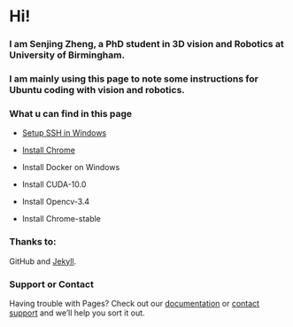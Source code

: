 # Hi! 

### I am Senjing Zheng, a PhD student in 3D vision and Robotics at University of Birmingham.

### I am mainly using this page to note some instructions for Ubuntu coding with vision and robotics. 

### What u can find in this page

- [Setup SSH in Windows](https://jerryzsj.github.io/senjing-zheng/setup_ssh)

- [Install Chrome](https://jerryzsj.github.io/senjing-zheng/install_chrome)

- Install Docker on Windows

- Install CUDA-10.0

- Install Opencv-3.4

- Install Chrome-stable

### Thanks to:
GitHub and [Jekyll](https://jekyllrb.com/).

### Support or Contact

Having trouble with Pages? Check out our [documentation](https://help.github.com/categories/github-pages-basics/) or [contact support](https://github.com/contact) and we’ll help you sort it out.
